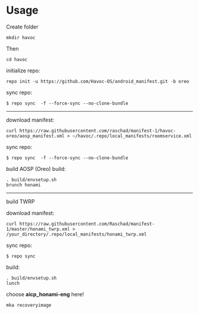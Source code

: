 Usage
=====
    
Create folder

    mkdir havoc

Then

    cd havoc
    
initialize repo:

    repo init -u https://github.com/Havoc-OS/android_manifest.git -b oreo
    
sync repo:

    $ repo sync  -f --force-sync --no-clone-bundle
    

---------------
download manifest: 

    curl https://raw.githubusercontent.com/raschad/manifest-1/havoc-oreo/aosp_manifest.xml > ~/havoc/.repo/local_manifests/roomservice.xml

sync repo:

    $ repo sync  -f --force-sync --no-clone-bundle

build AOSP (Oreo)
build:

    . build/envsetup.sh
    brunch honami
    
    
    
    
---------------------------------------------------------------------------------------------------------
build TWRP



download manifest: 

    curl https://raw.githubusercontent.com/Raschad/manifest-1/master/honami_twrp.xml > /your_directory/.repo/local_manifests/honami_twrp.xml

sync repo:

    $ repo sync

build:

    . build/envsetup.sh
    lunch

choose **aicp_honami-eng** here!
    
    mka recoveryimage
